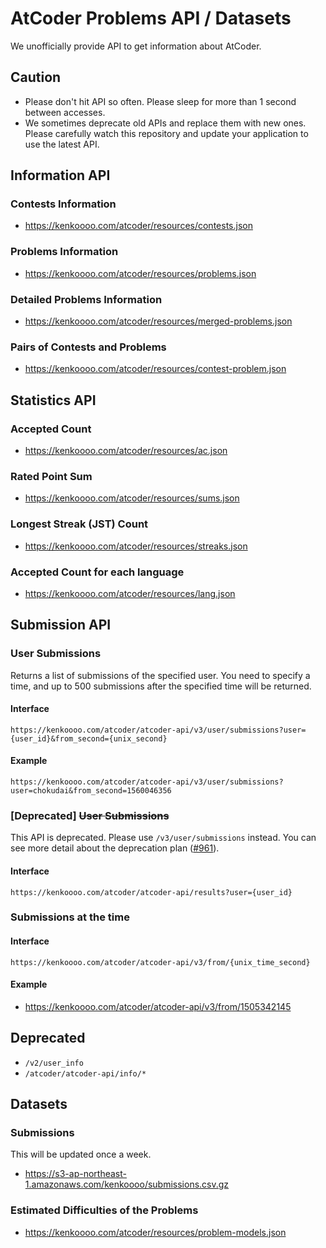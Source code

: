 # AtCoder Problems API / Datasets

We unofficially provide API to get information about AtCoder.

## Caution

- Please don't hit API so often. Please sleep for more than 1 second between accesses.
- We sometimes deprecate old APIs and replace them with new ones. Please carefully watch this repository and update your application to use the latest API.

## Information API

### Contests Information

- https://kenkoooo.com/atcoder/resources/contests.json

### Problems Information

- https://kenkoooo.com/atcoder/resources/problems.json

### Detailed Problems Information

- https://kenkoooo.com/atcoder/resources/merged-problems.json

### Pairs of Contests and Problems

- https://kenkoooo.com/atcoder/resources/contest-problem.json

## Statistics API

### Accepted Count

- https://kenkoooo.com/atcoder/resources/ac.json

### Rated Point Sum

- https://kenkoooo.com/atcoder/resources/sums.json

### Longest Streak (JST) Count

- https://kenkoooo.com/atcoder/resources/streaks.json

### Accepted Count for each language

- https://kenkoooo.com/atcoder/resources/lang.json

## Submission API

### User Submissions

Returns a list of submissions of the specified user.
You need to specify a time, and up to 500 submissions after the specified time will be returned.

#### Interface

```
https://kenkoooo.com/atcoder/atcoder-api/v3/user/submissions?user={user_id}&from_second={unix_second}
```

#### Example

```
https://kenkoooo.com/atcoder/atcoder-api/v3/user/submissions?user=chokudai&from_second=1560046356
```

### [Deprecated] ~~User Submissions~~

This API is deprecated. Please use `/v3/user/submissions` instead. You can see more detail about the deprecation plan ([#961](https://github.com/kenkoooo/AtCoderProblems/issues/961)).

#### Interface

```
https://kenkoooo.com/atcoder/atcoder-api/results?user={user_id}
```

### Submissions at the time

#### Interface

```
https://kenkoooo.com/atcoder/atcoder-api/v3/from/{unix_time_second}
```

#### Example

- https://kenkoooo.com/atcoder/atcoder-api/v3/from/1505342145

## Deprecated

- `/v2/user_info`
- `/atcoder/atcoder-api/info/*`

## Datasets

### Submissions

This will be updated once a week.

- https://s3-ap-northeast-1.amazonaws.com/kenkoooo/submissions.csv.gz

### Estimated Difficulties of the Problems

- https://kenkoooo.com/atcoder/resources/problem-models.json
